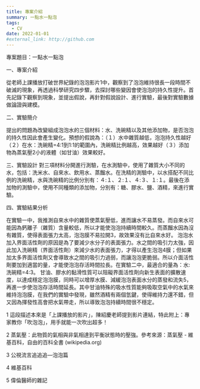 ```yaml
---
title: 專案介紹
summary: 一點水一點泡
tags:
  - CV
date: 2022-01-01
#external_link: http://github.com
---
```


專案題目：一點水一點泡

一、專案介紹

從老師上課播放打破世界紀錄的泡泡影片1中，觀察到了泡泡維持很長一段時間不破滅的現象，再透過科學研究四步驟，去探討哪些變因會使泡泡的持久性提升。首先記錄下觀察到現象，並提出假說，再針對假說設計、進行實驗，最後對實驗數據做論證與建模。

二、實驗簡介

提出的問題為改變組成泡泡水的三個材料：水、洗碗精以及其他添加物，是否泡泡的持久性因此會產生變化。預想的假說為：（１）水中雜質越低，泡泡持久性越好（２）在水：洗碗精=4:1到1:1的範圍內，洗碗精比例越高，效果越好（３）添加物為蒸氣壓2小的液體（如甘油）效果較好。
	
三、實驗設計
對三項材料分開進行測驗，在水測驗中，使用了雜質大小不同的水，包括：洗米水、自來水、飲用水、蒸餾水。在洗精的測驗中，以水搭配不同比例的洗碗精，水與洗碗精的比例分別有：４:１、２:１、４:３、１:１。最後在添加物的測驗中，使用不同種類的添加物，分別有：糖、膠水、鹽、酒精，來進行實驗。

四、實驗結果分析

在實驗一中，我推測自來水中的雜質使蒸氣壓低，進而讓水不易蒸發。而自來水可能因為鈣離子（雜質）含量較低，所以才能使泡泡持續時間較久。而蒸餾水因為沒有雜質，使得表面張力太高，泡泡膜不易拉開3，故效果沒有比自來水好。
泡泡水加入界面活性劑的原因是為了要減少水分子的表面張力。水之間的吸引力太強，因此加入洗碗精（界面活性劑）來減少水的表面張力，才得以產生泡泡4膜；但如果加太多界面活性劑又會導致水之間的吸引力過弱，而讓泡泡更脆弱。所以介面活性劑要加到適當的量，才能使泡泡存活時間拉長。在實驗二中，最適合的量為：水:洗碗精=4:3。
甘油、膠水的黏滑性質可以阻礙界面活性劑向新生表面的擴散速度，以達成穩定泡泡膜，同時可以增厚水膜、減緩泡泡表面水分的蒸發和流失5，再進一步使泡泡存活時間延長。其中甘油特殊的吸水性質能夠吸取空氣中的水氣來維持泡泡膜，在我們的實驗中發現，雖然酒精有兩個氫鍵，使得維持力還不錯，但又因為揮發性高會把水氣帶走，所以導致泡泡持續時間很不穩定。

  1 這段描述本來是「上課播放的影片」，陳紹慶老師提到影片連結，特此附上：專家教你「吹泡泡」，用手就能一次吹出超多！

  2 蒸氣壓：此物質的氣相與非氣相達到平衡狀態時的壓強。參考來源：蒸氣壓 - 維基百科，自由的百科全書 (wikipedia.org)
  
  3 公視流言追追追—泡泡篇

  4 維基百科

  5 偉倫醫師的雜記